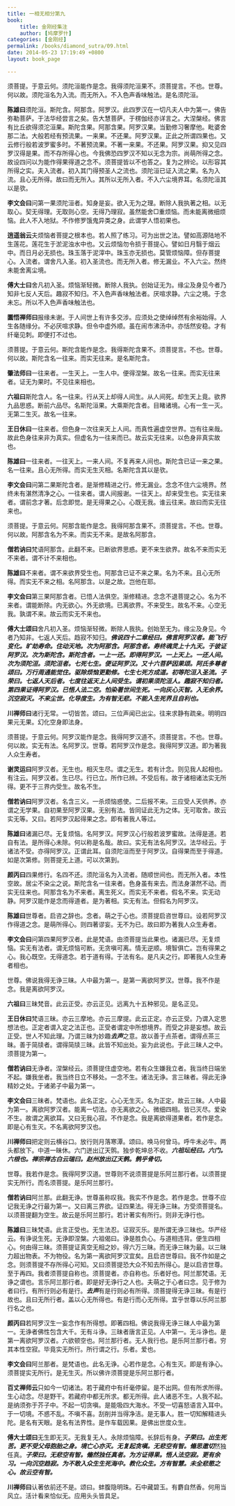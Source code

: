 ```yaml
---
title: 一相无相分第九
book:
    title: 金刚经集注
    author: [鸠摩罗什]
categories: [金刚经]
permalink: /books/diamond_sutra/09.html
date: 2014-05-23 17:19:49 +0800
layout: book_page

---
```


须菩提。于意云何。须陀洹能作是念。我得须陀洹果不。须菩提言。不也。世尊。何以故。须陀洹名为入流。而无所入。不入色声香味触法。是名须陀洹。

**陈雄曰**须陀洹。斯陀含。阿那含。阿罗汉。此四罗汉在一切凡夫人中为第一。佛告弥勒菩萨。于法华经尝言之矣。告大慧菩萨。于楞伽经亦详言之。大涅槃经。佛言有比丘欲得须沱洹果。斯陀含果。阿那含果。阿罗汉果。当勤修习奢摩他。毗婆舍那二法。大般若经有预流果。一来果。不还果。阿罗汉果。正此之所谓四果也。又云修行般若波罗蜜多时。不著预流果。不著一来果。不还果。阿罗汉果。抑又见四罗汉得是果。而不存所得心也。今我佛恐四罗汉不知以无念为宗。尚萌所得之念。故设四问以为能作得果得道之念不。须菩提皆以不也答之。复为之辨论。以形容其所得之实。夫入流者。初入其门得预圣人之流也。须陀洹已证入流之果。名为入流。且心无所得。故曰而无所入。其所以无所入者。不入六尘境界耳。名须陀洹其以是欤。

**李文会曰**问第一果须陀洹者。知身是妄。欲入无为之理。断除人我执著之相。以无取心。契无得理。无取则心空。无得乃理寂。虽然能舍□重烦恼。而未能离微细烦恼。此人不入地狱。不作修罗饿鬼异类之身。此谓学人悟初果也。

**逍遥翁云**夫烦恼者菩提之根本也。若人照了练习。可为出世之法。譬如高源陆地不生莲花。莲花生于淤泥浊水中也。又云烦恼勿令损于菩提心。譬如日月翳于烟云中。而日月必无损也。珠玉落于泥滓中。珠玉亦无损也。莫管烦恼障。但存菩提心。入流者。谓舍凡入圣。初入圣流也。而无所入者。修无漏业。不入六尘。然终未能舍离尘境。

**傅大士曰**舍凡初入圣。烦恼渐轻微。断除人我执。创始证无为。缘尘及身见今者乃知非七反人天后。趣寂不知归。不入色声香味触法者。厌喧求静。六尘之境。于念未忘。所以不入色声香味触法也。

**圜悟禅师曰**报缘未谢。于人间世上有许多交涉。应须处之使绰绰然有余裕始得。人生各随缘分。不必厌喧求静。但令中虚外顺。虽在闹市沸汤中。亦恬然安稳。才有纤毫见刺。即便打不过也。

须菩提。于意云何。斯陀含能作是念。我得斯陀含果不。须菩提言。不也。世尊。何以故。斯陀含名一往来。而实无往来。是名斯陀含。

**肇法师曰**一往来者。一生天上。一生人中。便得涅槃。故名一往来。而实无往来者。证无为果时。不见往来相也。

**六祖曰**斯陀含人。名一往来。行从天上却得人间生。从人间死。却生天上竟。欲界九品思惑。断前六品尽。名斯陀洹果。大乘斯陀含者。目睹诸境。心有一生一灭。无第二生灭。故名一往来。

**王日休曰**一往来者。但色身一次往来天上人间。而真性遍虚空世界。岂有往来哉。故此色身往来非为真实。但虚名为一往来而已。故云实无往来。以色身非真实故也。

**陈雄曰**一往来者。一往天上。一来人间。不复再来人间也。斯陀含已证一来之果。名一往来。且心无所得。而实无生灭相。名斯陀含其以是欤。

**李文会曰**问第二果斯陀含者。是渐修精进之行。修无漏业。念念不住六尘境界。然终未有湛然清净之心。一往来者。谓人间报谢。一往天上。却来受生也。实无往来者。谓前念才著。后念即觉。是无得果之心。心既无我。谁云往来。故曰而实无往来也。

须菩提。于意云何。阿那含能作是念。我得阿那含果不。须菩提言。不也。世尊。何以故。阿那含名为不来。而实无不来。是故名阿那含。

**僧若讷曰**梵语阿那含。此翻不来。已断欲界思惑。更不来生欲界。故名不来而实无不来者。谓不计不来相也。

**陈雄曰**不来者。谓不来欲界受生也。阿那含已证不来之果。名为不来。且心无所得。而实无不来之相。名阿那含。以是之故。岂他在耶。

**李文会曰**第三果阿那含者。已悟人法俱空。渐修精进。念念不退菩提之心。名为不来者。谓能断除。内无欲心。外无欲境。已离欲界。不来受生。故名不来。心空无我。孰谓不来。故云而实无不来也。

**傅大士颂曰**舍凡初入圣。烦恼渐轻微。断除人我执。创始至无为。缘尘及身见。今者乃知非。七返人天后。趋寂不知归。***佛说四十二章经曰。佛言阿罗汉者。能飞行变化。旷劫寿命。住动天地。次为阿那含。阿那含者。寿终魂灵上十九天。于彼证阿罗汉。次为斯陀含。斯陀含者。一上一还。即得阿罗汉。一上天上。一还人间。次为须陀洹。须陀洹者。七死七生。便证阿罗汉。又十六菩萨因果颂。阿氏多尊者颂曰。万行周通能觉住。驱除烦恼更勤修。七生七死方成道。初等陀洹入圣流。子荣曰。七返人天后者。七度往返天上人间受生。谓初果须陀洹人。趣寂不知归者。第四果证得阿罗汉。已悟人法二空。怕染著世间生死。一向灰心灭智。入无余界。沉空寂灭。不来尘世。化导度生。为有智无悲。不能入生死界且自利也。***

**川禅师曰**诸行无常。一切皆苦。颂曰。三位声闻已出尘。往来求静有疏亲。明明四果元无果。幻化空身即法身。

须菩提。于意云何。阿罗汉能作是念。我得阿罗汉道不。须菩提言。不也。世尊。何以故。实无有法。名阿罗汉。世尊。若阿罗汉作是念。我得阿罗汉道。即为著我人众生寿者。

**谢灵运曰**阿罗汉者。无生也。相灭生尽。谓之无生。若有计念。则见我人起相也。有注云。阿罗汉者。生已尽。行已立。所作已辨。不受后有。故于诸相诸法实无所得。更不于三界内受生。故名不生。

**僧若讷曰**阿罗汉者。名含三义。一杀烦恼惑使。二后报不来。三应受人天供养。亦谓之无学果。自初果至阿罗汉果。无别有法。皆同证此无为之体。无可取舍。故云实无等。又曰。若阿罗汉起得果之念。即有著我人等过。

**陈雄曰**诸漏已尽。无复烦恼。名阿罗汉。阿罗汉心行般若波罗蜜故。法得是道。若自有法。是所得心未除。何以称是名哉。故曰。实无有法名阿罗汉。法华经云。于诸法不受。亦得阿罗汉。正谓此耳。自须陀洹而至于阿罗汉。自得果而至于得道。如是次第修。则菩提无上道。可以次第到。

**颜丙曰**四果修行。名四不还。须陀洹名为入流者。随顺世间也。而无所入者。本性空故。居尘不染尘之说。斯陀含名一往来者。色身虽有来去。而法身湛然不动。而实无往来也。阿那含名为不来者。离生死义。而实无不来者。假名不来。实无动静。阿罗汉能作是念而得道者。是为著相。实无有法。但假名为阿罗汉。

**陈雄曰**世尊者。启咨之辞也。念者。萌之于心也。须菩提启咨世尊曰。设若阿罗汉作得道之念。是萌所得心。则四著谬妄。无不为已。故曰即为著我人众生寿者。

**李文会曰**问第四果阿罗汉者。此是梵语。由须菩提当此果也。诸漏已尽。无复烦恼。实无有法者。谓无烦恼可断。无贪嗔可离。情无逆顺。境智俱亡。岂有得果之心。我心既空。无得道念。若于道有得。于法有名。是凡夫之行。即著我人众生寿者相也。

世尊。佛说我得无诤三昧。人中最为第一。是第一离欲阿罗汉。世尊。我不作是念。我是离欲阿罗汉。

**六祖曰**三昧梵音。此云正受。亦云正见。远离九十五种邪见。是名正见。

**王日休曰**梵语三昧。亦云三摩地。亦云三摩提。此云正定。亦云正受。乃谓入定思想法也。正定者谓入定之法正也。正受者谓定中所想境界。而受之非是妄想。故云正受。世人不知此理。乃谓三昧为妙趣***去声***之意。故以善于点茶者。谓得点茶三昧。善于简牍者。谓得简牍三昧。此皆不知出处。妄为此说也。于此三昧人之中。须菩提为第一。

**僧若讷曰**无诤者。涅槃经云。须菩提住虚空地。若有众生嫌我立者。我当终日端坐不起。嫌我坐者。我当终日立不移处。一念不生。诸法无诤。言三昧者。得此无诤精妙之处。于诸弟子中最为第一。

**李文会曰**三昧者。梵语也。此名正定。心心无生灭。名为正定。故云三昧。人中最为第一。离欲阿罗汉者。能离一切法。亦无离欲之心。微细四相。皆已灭尽。爱染不生。故谓之离欲耳。又曰无我心寂。不作是念。我是离欲得道果者。若作是念。即是心有生灭。不名离欲阿罗汉也。

**川禅师曰**把定则云横谷口。放行则月落寒潭。颂曰。唤马何曾马。呼牛未必牛。两头都放下。中道一昧休。六门迸出辽天鹘。独步乾坤总不收。***六祖坛经曰。六门。六根也。禅宗禅古白云瑞曰。赵州放出辽天鹘。鹘乎骨切。***

世尊。我若作是念。我得阿罗汉道。世尊则不说须菩提是乐阿兰那行者。以须菩提实无所行。而名须菩提。是乐阿兰那行。

**僧若讷曰**阿兰那。此翻无诤。世尊虽称叹我。我实不作是念。若作是念。世尊不应记我无诤之行最为第一。又曰离三界欲。证四果法。得无诤三昧。方受须菩提名。以须菩提翻为空生。故云是乐阿兰那行。若计著实有所行。则非无诤行也。

**陈雄曰**三昧梵语。此言正受也。无生法忍。证寂灭乐。是所谓无诤三昧也。华严经云。有诤说生死。无诤即涅槃。六祖偈曰。诤是胜负心。与道相违背。便生四相心。何由得三昧。须菩提证真空无相之妙。得六万三昧。而无诤三昧为最。以三昧力超出物表。不为物役。名为第一离欲阿罗汉宜矣。且启咨世尊曰。我不作如是之念。则须菩提不存所得心可知。又曰须菩提恐大众不知去所得心。是以启咨世尊。至于再四。我者须菩提自称也。须菩提者。亦自称也。乐者好也。阿兰那梵语。无诤之谓也。言乐阿兰那行者。即是好无诤行之人也。夫萌之于心者曰念。见于修为者曰行。有所行则必有是行。***去声***有是行则必有所得。须菩提得无诤三昧。有是行故也。且曰无所行者。盖以心无所得也。有是行而心无所得。宜乎世尊以乐阿兰那行名之也。

**颜丙曰**若阿罗汉生一妄念作有所得想。即著四相。佛说我得无诤三昧人中最为第一。无诤者佛性包含大千。无有斗诤。三昧者唐言正见。人中第一。无斗诤也。是第一离欲阿罗汉者。六欲顿空也。阿兰那行者。无人我行也。是乐阿兰那行者。穷其本性空寂。毕竟实无所行。所行谓之行。乐者。爱也。

**李文会曰**阿兰那者。是梵语也。此名无诤。心若作是念。心有生灭。即是有诤心。须菩提实无所行。是无生灭。所以佛许须菩提是乐阿兰那行者。

**百丈禅师云**只如今一切诸法。若于藏府中有纤毫停留。是不出网。但有所求所得。生心动念。尽是野干。若藏府中都无所求。都无所得。此人诸恶不生。人我不起。是纳须弥于芥子中。不起一切贪嗔。是能吸四大海水。不受一切喜怒语言入耳中。于一切境。不惑不乱。不嗔不喜。刮削并当得净洁。是无事人。胜一切知解精进头陀。是名有天眼。是名有法界性。是作车载因果。是佛出世度众生。

**傅大士颂曰**无生即无灭。无我复无人。永除烦恼障。长辞后有身。***子荣曰。出生死苦。更不受父母胞胎之身。***境亡心亦灭。无复起贪嗔。无悲空有智。翛***思邀切***然独任真。***子荣曰。无悲空有智。翛然独任真者。为方证得果。悟人法空寂。更有余习。一向沉空趋寂。为不敢入众生生死海中。教化众生。方有智慧。未全悲愍之心。故云空有智。***

**川禅师曰**认著依前还不是。颂曰。蚌腹隐明珠。石中藏碧玉。有麝自然香。何用当风立。活计看来恰似无。应用头头皆具足。 

